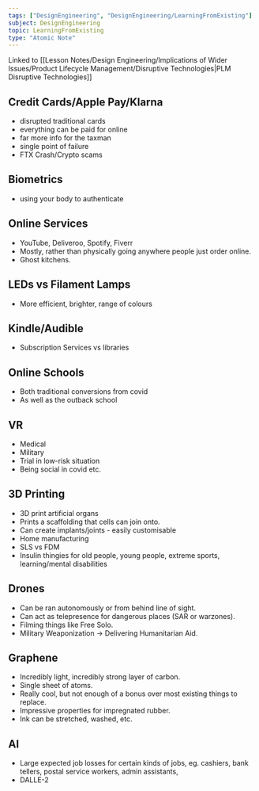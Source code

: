 ```yaml
---
tags: ["DesignEngineering", "DesignEngineering/LearningFromExisting"]
subject: DesignEngineering
topic: LearningFromExisting
type: "Atomic Note"
---
```

Linked to [[Lesson Notes/Design Engineering/Implications of Wider Issues/Product Lifecycle Management/Disruptive Technologies|PLM Disruptive Technologies]]

## Credit Cards/Apple Pay/Klarna
 - disrupted traditional cards
 - everything can be paid for online
 - far more info for the taxman
 - single point of failure
 - FTX Crash/Crypto scams

## Biometrics
 - using your body to authenticate

## Online Services
 - YouTube, Deliveroo, Spotify, Fiverr
 - Mostly, rather than physically going anywhere people just order online.
 - Ghost kitchens.

## LEDs vs Filament Lamps
 - More efficient, brighter, range of colours

## Kindle/Audible
 - Subscription Services vs libraries

## Online Schools
 - Both traditional conversions from covid
 - As well as the outback school

## VR
 - Medical
 - Military
 - Trial in low-risk situation
 - Being social in covid etc.

## 3D Printing
 - 3D print artificial organs
 - Prints a scaffolding that cells can join onto.
 - Can create implants/joints - easily customisable
 - Home manufacturing
 - SLS vs FDM
 - Insulin thingies for old people, young people, extreme sports, learning/mental disabilities

## Drones
 - Can be ran autonomously or from behind line of sight.
 - Can act as telepresence for dangerous places (SAR or warzones).
 - Filming things like Free Solo.
 - Military Weaponization -> Delivering Humanitarian Aid.

## Graphene
 - Incredibly light, incredibly strong layer of carbon.
 - Single sheet of atoms.
 - Really cool, but not enough of a bonus over most existing things to replace.
 - Impressive properties for impregnated rubber.
 - Ink can be stretched, washed, etc.

## AI
 - Large expected job losses for certain kinds of jobs, eg. cashiers, bank tellers, postal service workers, admin assistants, 
 - DALLE-2